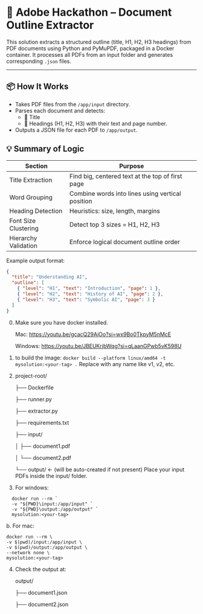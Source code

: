 # 🧠 Adobe Hackathon – Document Outline Extractor

This solution extracts a structured outline (title, H1, H2, H3 headings) from PDF documents using Python and PyMuPDF, packaged in a Docker container. It processes all PDFs from an input folder and generates corresponding `.json` files.

---

## 📦 How It Works

- Takes PDF files from the `/app/input` directory.
- Parses each document and detects:
  - 📌 Title
  - 📑 Headings (H1, H2, H3) with their text and page number.
- Outputs a JSON file for each PDF to `/app/output`.

 ## 💡 Summary of Logic

| Section              | Purpose                                          |
| -------------------- | ------------------------------------------------ |
| Title Extraction     | Find big, centered text at the top of first page |
| Word Grouping        | Combine words into lines using vertical position |
| Heading Detection    | Heuristics: size, length, margins                |
| Font Size Clustering | Detect top 3 sizes = H1, H2, H3                  |
| Hierarchy Validation | Enforce logical document outline order           |

Example output format:
```json
{
  "title": "Understanding AI",
  "outline": [
    { "level": "H1", "text": "Introduction", "page": 1 },
    { "level": "H2", "text": "History of AI", "page": 2 },
    { "level": "H3", "text": "Symbolic AI", "page": 3 }
  ]
}
```



0. Make sure you have docker installed.

    Mac: https://youtu.be/gcacQ29AjOo?si=wx9Bo0TkpyM5nMcE

    Windows: https://youtu.be/JBEUKrjbWqg?si=qLaanGPwb5vK598U

1. to build the image: `docker build --platform linux/amd64 -t mysolution:<your-tag> .`
Replace <your-tag> with any name like v1, v2, etc.
2. project-root/

    ├── Dockerfile

    ├── runner.py
   
    ├── extractor.py

    ├── requirements.txt

    ├── input/

    │       ├── document1.pdf

    │       └── document2.pdf

    └── output/  ← (will be auto-created if not present)
    Place your input PDFs inside the input/ folder.

4. For windows: 
``` 
  docker run --rm `
  -v "${PWD}\input:/app/input" `
  -v "${PWD}\output:/app/output" `
  mysolution:<your-tag>
```
   b. For mac:
   ``` 
   docker run --rm \
  -v $(pwd)/input:/app/input \
  -v $(pwd)/output:/app/output \
  --network none \
  mysolution:<your-tag>
```

4. Check the output at:

    output/

    ├── document1.json

    ├── document2.json
